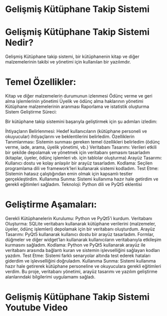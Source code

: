# Gelişmiş Kütüphane Takip Sistemi




# Gelişmiş Kütüphane Takip Sistemi Nedir?
Gelişmiş Kütüphane takip sistemi, bir kütüphanenin kitap ve diğer malzemelerinin takibi ve yönetimi için kullanılan bir yazılımdır.

# Temel Özellikler:

Kitap ve diğer malzemelerin durumunun izlenmesi
Ödünç verme ve geri alma işlemlerinin yönetimi
Üyelik ve ödünç alma haklarının yönetimi
Kütüphane malzemelerinin aranması
Raporlama ve istatistik oluşturma
Sistem Geliştirme Süreci:

Bir kütüphane takip sistemini başarıyla geliştirmek için şu adımları izledim:

İhtiyaçların Belirlenmesi: Hedef kullanıcıların (kütüphane personeli ve okuyucular) ihtiyaçlarını ve beklentilerini belirledim.
Özelliklerin Tanımlanması: Sistemin sunması gereken temel özellikleri belirledim (ödünç verme, iade, arama, üyelik yönetimi, vb.)
Veritabanı Tasarımı: Verileri etkili bir şekilde depolamak ve yönetmek için veritabanı şemasını tasarladım (kitaplar, üyeler, ödünç işlemleri vb. için tablolar oluşturma)
Arayüz Tasarımı: Kullanıcı dostu ve kolay anlaşılır bir arayüz tasarladım.
Kodlama: Seçilen programlama dili ve framework’leri kullanarak sistemi kodladım.
Test Etme: Sistemin hatasız çalıştığından emin olmak için kapsamlı testler gerçekleştirdim.
Kullanıma Sunma: Sistemi kullanıma hazır hale getirdim ve gerekli eğitimleri sağladım.
Teknoloji: Python dili ve PyQt5 eklentisi

# Geliştirme Aşamaları:

Gerekli Kütüphanelerin Kurulumu: Python ve PyQt5’i kurdum.
Veritabanı Oluşturma: SQLite veritabanı kullanarak kütüphane verilerini (malzemeler, üyeler, ödünç işlemleri) depolamak için bir veritabanı oluşturdum.
Arayüz Tasarımı: PyQt5 kullanarak kullanıcı dostu bir arayüz tasarladım. Formlar, düğmeler ve diğer widget’ları kullanarak kullanıcıların veritabanıyla etkileşim kurmasını sağladım.
Kodlama: Python ve PyQt5 kullanarak arayüz ile veritabanı arasında bağlantı kuran ve sistemin işlevselliğini sağlayan kodları yazdım.
Test Etme: Sistemi farklı senaryolar altında test ederek hataları giderdim ve işlevselliğini doğruladım.
Kullanıma Sunma: Sistemi kullanıma hazır hale getirerek kütüphane personeline ve okuyuculara gerekli eğitimleri verdim.
Bu proje, veritabanı yönetimi, arayüz tasarımı ve yazılım geliştirme alanlarındaki bilgilerimi uygulamamı sağladı.

# Gelişmiş Kütüphane Takip Sistemi Youtube Video
